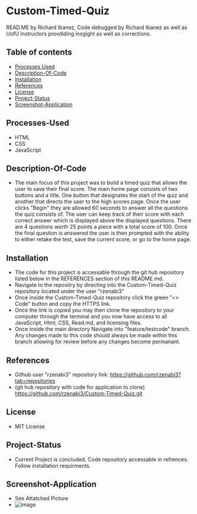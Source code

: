 # Custom-Timed-Quiz

READ.ME by Richard Ibanez, Code debugged by Richard Ibanez as well as UofU Instructors provdiding insgight as well as corrections. 

## Table of contents
* [Processes Used](#processes-used)
* [Description-Of-Code](#description-of-code)
* [Installation](#installation)
* [References](#references)
* [License](#license)
* [Project-Status](#project-status)
* [Screenshot-Application](#screenshot-application)



## Processes-Used

* HTML
* CSS
* JavaScript


## Description-Of-Code

* The main focus of this project was to build a timed quiz that allows the user to save their final score. The main home page consists of two buttons and a title. One button that designates the start of the quiz and another that directs the user to the high scores page. Once the user clicks "Begin" they are allowed 60 seconds to answer all the questions the quiz consists of. The user can keep track of their score with each correct answer which is displayed above the displayed questions. There are 4 questions worth 25 points a piece with a total score of 100. Once the final question is answered the user is then prompted with the ability to either retake the test, save the current score, or go to the home page.

## Installation

* The code for this project is accessable through the git hub repository listed below in the REFERENCES section of this README.md.
* Navigate to the repositry by directing into the Custom-Timed-Quiz repository located under the user "rzenabi3"
* Once inside the Custom-Timed-Quiz repository click the green "<> Code" button and copy the HTTPS link.
* Once the link is copied you may then clone the repository to your computer through the terminal and you now have access to all JavaScript, Html, CSS, Read.md, and licensing files.
* Once inside the main directory Navigate into "feature/testcode" branch. Any changes made to this code should always be made within this branch allowing for review before any changes become permanant.

## References

* Github user "rzenabi3" repository link: https://github.com/rzenabi3?tab=repositories
* (git hub repository with code for application to clone) https://github.com/rzenabi3/Custom-Timed-Quiz.git

## License

* MIT License

## Project-Status

* Current Project is concluded, Code repository accessable in refrences. Follow installation requirments.

## Screenshot-Application
 * See Attatched Picture 
 * ![image](https://user-images.githubusercontent.com/118157273/212588510-2011cd7f-12b9-4749-a02d-72de24c69dc0.png)



